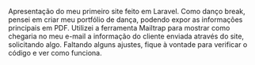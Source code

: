 Apresentação do meu primeiro site feito em Laravel. Como danço break, pensei em criar meu portfólio de dança, podendo expor as informações principais em PDF. Utilizei a ferramenta Mailtrap para mostrar como chegaria no meu e-mail a informação do cliente enviada através do site, solicitando algo. Faltando alguns ajustes, fique à vontade para verificar o código e ver como funciona.
